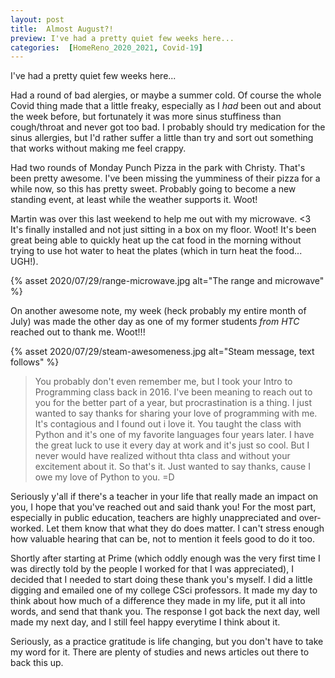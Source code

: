 ```yaml
---
layout: post
title:  Almost August?!
preview: I've had a pretty quiet few weeks here...
categories:  [HomeReno_2020_2021, Covid-19]
---
```


I've had a pretty quiet few weeks here...

Had a round of bad alergies, or maybe a summer cold. Of course the whole Covid thing made that a little freaky, especially as I *had* been out and about the week before, but fortunately it was more sinus stuffiness than cough/throat and never got too bad. I probably should try medication for the sinus allergies, but I'd rather suffer a little than try and sort out something that works without making me feel crappy. 

Had two rounds of Monday Punch Pizza in the park with Christy. That's been pretty awesome. I've been missing the yumminess of their pizza for a while now, so this has pretty sweet. Probably going to become a new standing event, at least while the weather supports it. Woot!

Martin was over this last weekend to help me out with my microwave. <3 It's finally installed and not just sitting in a box on my floor. Woot! It's been great being able to quickly heat up the cat food in the morning without trying to use hot water to heat the plates (which in turn heat the food... UGH!).

{% asset 2020/07/29/range-microwave.jpg alt="The range and microwave" %}


On another awesome note, my week (heck probably my entire month of July) was made the other day as one of my former students *from HTC* reached out to thank me. Woot!!!  

{% asset 2020/07/29/steam-awesomeness.jpg alt="Steam message, text follows" %}

> You probably don't even remember me, but I took your Intro to Programming class back in 2016. I've been meaning to reach out to you for the better part of a year, but procrastination is a thing. I just wanted to say thanks for sharing your love of programming with me. It's contagious and I found out i love it. You taught the class with Python and it's one of my favorite languages four years later. I have the great luck to use it every day at work and it's just so cool. But I never would have realized without thta class and without your excitement about it. So that's it. Just wanted to say thanks, cause I owe my love of Python to you. =D

Seriously y'all if there's a teacher in your life that really made an impact on you, I hope that you've reached out and said thank you! For the most part, especially in public education, teachers are highly unappreciated and over-worked. Let them know that what they do does matter. I can't stress enough how valuable hearing that can be, not to mention it feels good to do it too. 

Shortly after starting at Prime (which oddly enough was the very first time I was directly told by the people I worked for that I was appreciated), I decided that I needed to start doing these thank you's myself. I did a little digging and emailed one of my college CSci professors. It made my day to think about how much of a difference they made in my life, put it all into words, and send that thank you. The response I got back the next day, well made my next day, and I still feel happy everytime I think about it. 

Seriously, as a practice gratitude is life changing, but you don't have to take my word for it. There are plenty of studies and news articles out there to back this up. 
